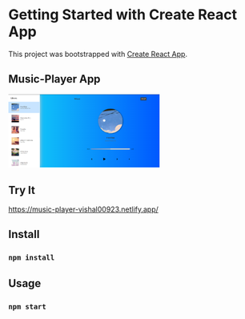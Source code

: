 # Getting Started with Create React App

This project was bootstrapped with [Create React App](https://github.com/facebook/create-react-app).

## Music-Player App

<img src="app-preview.png" width="60%" height="60%" />

## Try It

https://music-player-vishal00923.netlify.app/

## Install

### `npm install`

## Usage

### `npm start`
